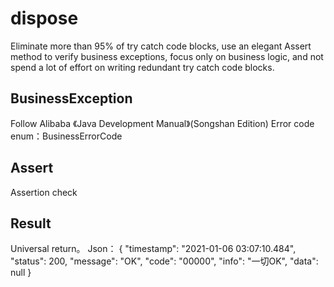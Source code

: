 # dispose
Eliminate more than 95% of try catch code blocks, use an elegant Assert method to verify business exceptions, 
focus only on business logic, and not spend a lot of effort on writing redundant try catch code blocks.
## BusinessException
Follow Alibaba 《Java Development Manual》(Songshan Edition)
Error code enum：BusinessErrorCode
## Assert
Assertion check
## Result
Universal return。
Json：
{
  "timestamp": "2021-01-06 03:07:10.484",
  "status": 200,
  "message": "OK",
  "code": "00000",
  "info": "一切OK",
  "data": null
}




